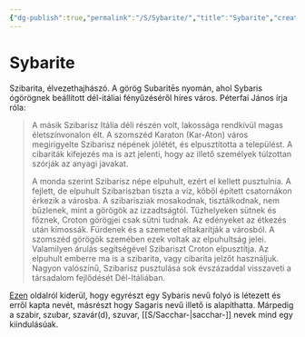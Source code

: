 ```yaml
---
{"dg-publish":true,"permalink":"/S/Sybarite/","title":"Sybarite","created":"2024-02-10T00:48","updated":"2024-02-12T18:22"}
---
```



# Sybarite

Szibarita, élvezethajhászó. A görög Subaritēs nyomán, ahol Sybaris ógörögnek beállított dél-itáliai fényűzéséről híres város. Péterfai János írja róla:  
> A másik Szibarisz Itália déli részén volt, lakossága rendkívül magas életszínvonalon élt. A szomszéd Karaton (Kar-Aton) város megirigyelte Szibarisz népének jólétét, és elpusztította a települést. A cibariták kifejezés ma is azt jelenti, hogy az illető személyek túlzottan szórják az anyagi javakat.  
> 
> A monda szerint Szibarisz népe elpuhult, ezért el kellett pusztulnia. A fejlett, de elpuhult Szibariszban tiszta a víz, kőből épített csatornákon érkezik a városba. A szibarisziak mosakodnak, tisztálkodnak, nem bűzlenek, mint a görögök az izzadtságtól. Tűzhelyeken sütnek és főznek, Croton görögjei csak sütni tudnak. Az edényeket az étkezés után kimossák. Fürdenek és a szemetet eltakarítják a városból. A szomszéd görögök szemében ezek voltak az elpuhultság jelei. Valamilyen árulás segítségével Szibariszt Croton elpusztítja. Az elpuhult emberre ma is a szibarita, vagy cibarita jelzőt használjuk. Nagyon valószínű, Szibarisz pusztulása sok évszázaddal visszaveti a társadalom fejlődését Dél-Itáliában.  

[Ezen](https://en.wikipedia.org/wiki/Sybaris) oldalról kiderül, hogy egyrészt egy Sybaris nevű folyó is létezett és erről kapta nevét, másrészt hogy Sagaris nevű illető is alapíthatta. Márpedig a szabir, szubar, szavár(d), szuvar, [[S/Sacchar-\|sacchar-]] nevek mind egy kiindulásúak.  
